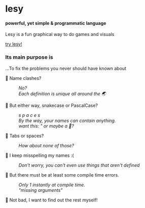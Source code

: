 # lesy
#### powerful, yet simple & programmatic language

Lesy is a fun graphical way to do games and visuals

[try lesy!](https://lesy-lang.github.io/lesy/)

### Its main purpose is
...To fix the problems you never should have known about


:speech_balloon: Name clashes? <br />

&emsp;&emsp;&emsp;_No?_ <br />
&emsp;&emsp;&emsp;_Each definition is unique all around the 🌏_ <br />

:speech_balloon: But either way, snakecase or PascalCase? <br />

&emsp;&emsp;&emsp;_s p a c e s_ <br />
&emsp;&emsp;&emsp;_By the way, your names can contain anything._ <br />
&emsp;&emsp;&emsp;_want this: " or maybe a 🌲?_ <br />

:speech_balloon: Tabs or spaces? <br />

&emsp;&emsp;&emsp;_How about none of those?_ <br />

:speech_balloon: I keep misspelling my names :( <br />

&emsp;&emsp;&emsp;_Don't worry, you can't even use things that aren't defined_ <br />

:speech_balloon: But there must be at least some compile time errors. <br />

&emsp;&emsp;&emsp;_Only 1 instantly at compile time._ <br />
&emsp;&emsp;&emsp;_"missing arguments"_ <br />

:speech_balloon: Not bad, I want to find out the rest myself! <br />


